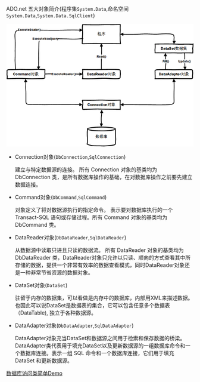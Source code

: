ADO.net 五大对象简介(程序集`System.Data`,命名空间`System.Data`,`System.Data.SqlClient`)

![ADO.net 五大对象示意图](../Image/ADO_Object.png)

* Connection对象(`DbConnection`,`SqlConnection`)

  建立与特定数据源的连接。 所有 Connection 对象的基类均为 DbConnection 类，是所有数据库操作的基础，在对数据库操作之前要先建立数据连接。

* Command对象(`DbCommand`,`SqlCommand`)

  对象定义了将对数据源执行的指定命令。 表示要对数据库执行的一个 Transact-SQL 语句或存储过程。所有 Command 对象的基类均为 DbCommand 类。

* DataReader对象(`DbDataReader`,`SqlDataReader`)

  从数据源中读取只进且只读的数据流。 所有 DataReader 对象的基类均为 DbDataReader 类，DataReader对象只允许以只读、顺向的方式查看其中所存储的数据，提供一个非常有效率的数据查看模式，同时DataReader对象还是一种非常节省资源的数据对象。

* DataSet对象(`DataSet`)

  驻留于内存的数据集，可以看做是内存中的数据库，内部用XML来描述数据。 也因此可以说DataSet是数据表的集合，它可以包含任意多个数据表（DataTable), 独立于各种数据源。

* DataAdapter对象(`DbDataAdapter`,`SqlDataAdapter`)

  DataAdapter对象充当DataSet和数据源之间用于检索和保存数据的桥梁。DataAdapter类代表用于填充DataSet以及更新数据源的一组数据库命令和一个数据库连接。表示一组 SQL 命令和一个数据库连接，它们用于填充 DataSet 和更新数据源。

[数据库访问类简单Demo](../Code/DbLink.cs)